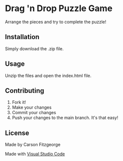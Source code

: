 # Drag 'n Drop Puzzle Game

Arrange the pieces and try to complete the puzzle!

## Installation

Simply download the .zip file.

## Usage

Unzip the files and open the index.html file. 

## Contributing
1. Fork it!
2. Make your changes
3. Commit your changes
4. Push your changes to the main branch. It's that easy!

## License
Made by Carson Fitzgeorge

Made with [Visual Studio Code](https://code.visualstudio.com/)